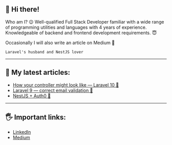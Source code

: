 ## 👋 Hi there!

Who am I? 😉 Well-qualified Full Stack Developer familiar with a wide range of
programming utilities and languages with 4 years of experience. Knowledgeable of backend
and frontend development requirements. 😇

Occasionally I will also write an article on Medium 📰

`Laravel's husband and NestJS lover`

---

## 📝 My latest articles:
- [How your controller might look like — Laravel 10 🧹](https://medium.com/@lukasz.lupa/how-your-controller-might-look-like-laravel-10-42f4f191cbc)
- [Laravel 9 — correct email validation 🔐](https://medium.com/@lukasz.lupa/laravel-9-correct-email-validation-a3e998e65031)
- [NestJS + Auth0 🔐](https://medium.com/@lukasz.lupa/nestjs-auth0-a1e387b0ca6)

---

## 🖐️ Important links:
- [LinkedIn](https://linkedin.com/in/lukaszlupa/)
- [Medium](https://medium.com/@lukasz.lupa)
